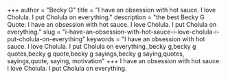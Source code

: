 +++
author = "Becky G"
title = "I have an obsession with hot sauce. I love Cholula. I put Cholula on everything."
description = "the best Becky G Quote: I have an obsession with hot sauce. I love Cholula. I put Cholula on everything."
slug = "i-have-an-obsession-with-hot-sauce-i-love-cholula-i-put-cholula-on-everything"
keywords = "I have an obsession with hot sauce. I love Cholula. I put Cholula on everything.,becky g,becky g quotes,becky g quote,becky g sayings,becky g saying,quotes, sayings,quote, saying, motivation"
+++
I have an obsession with hot sauce. I love Cholula. I put Cholula on everything.
